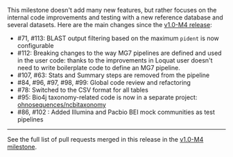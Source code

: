 This milestone doesn't add many new features, but rather focuses on the internal code improvements and testing with a new reference database and several datasets. Here are the main changes since the [v1.0-M4 release](https://github.com/ohnosequences/mg7/releases/tag/v1.0.0-M4):

* #71, #113: BLAST output filtering based on the maximum `pident` is now configurable
* #112: Breaking changes to the way MG7 pipelines are defined and used in the user code: thanks to the improvements in Loquat user doesn't need to write boilerplate code to define an MG7 pipeline.
* #107, #63: Stats and Summary steps are removed from the pipeline
* #84, #96, #97, #98, #99: Global code review and refactoring
* #78: Switched to the CSV format for all tables
* #95: Bio4j taxonomy-related code is now in a separate project: [ohnosequences/ncbitaxonomy](https://github.com/ohnosequences/ncbitaxonomy)
* #86, #102 : Added Illumina and Pacbio BEI mock communities as test pipelines

----

See the full list of pull requests merged in this release in the [v1.0-M4 milestone](https://github.com/ohnosequences/mg7/issues?q=milestone%3Av1.0-M4).
